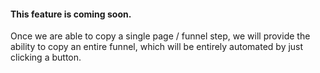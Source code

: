 #### This feature is coming soon.

Once we are able to copy a single page / funnel step, we will provide the ability to copy an entire funnel, which will be entirely automated by just clicking a button.
